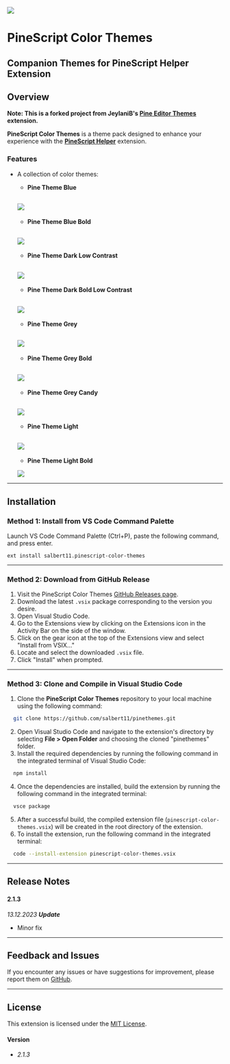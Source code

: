 ![](https://github.com/jeyllani/pinethemes/blob/main/images/pineicon.png?raw=true")
# PineScript Color Themes
## Companion Themes for PineScript Helper Extension

## Overview
**Note: This is a forked project from JeylaniB's [Pine Editor Themes](https://marketplace.visualstudio.com/items?itemName=JeylaniB.pine-editor-themes) extension.**

**PineScript Color Themes** is a theme pack designed to enhance your experience with the [**PineScript Helper**](https://marketplace.visualstudio.com/items?itemName=salbert11.pinescript-helper) extension.

### Features

- A collection of color themes:
  - **Pine Theme Blue**

  ![](https://github.com/salbert11/pinethemes/blob/pinescript-color-themes/images/pine-theme-blue.png?raw=true)
  ---
  - **Pine Theme Blue Bold**

  ![](https://github.com/salbert11/pinethemes/blob/pinescript-color-themes/images/pine-theme-blue-bold.png?raw=true)
  ---
  - **Pine Theme Dark Low Contrast**

  ![](https://github.com/salbert11/pinethemes/blob/pinescript-color-themes/images/pine-theme-dark-low-contrast.png?raw=true)
  ---
  - **Pine Theme Dark Bold Low Contrast**
  
  ![](https://github.com/salbert11/pinethemes/blob/pinescript-color-themes/images/pine-theme-dark-bold-low-contrast.png?raw=true)
  ---
  - **Pine Theme Grey**
  
  ![](https://github.com/salbert11/pinethemes/blob/pinescript-color-themes/images/pine-theme-grey.png?raw=true)
  ---
  - **Pine Theme Grey Bold**
  
  ![](https://github.com/salbert11/pinethemes/blob/pinescript-color-themes/images/pine-theme-grey-bold.png?raw=true)
  ---
  - **Pine Theme Grey Candy**
  
  ![](https://github.com/salbert11/pinethemes/blob/pinescript-color-themes/images/pine-theme-grey-candy.png?raw=true)
  ---
  - **Pine Theme Light**
  
  ![](https://github.com/salbert11/pinethemes/blob/pinescript-color-themes/images/pine-theme-light.png?raw=true)
  ---
  - **Pine Theme Light Bold**
  
  ![](https://github.com/salbert11/pinethemes/blob/pinescript-color-themes/images/pine-theme-light-bold.png?raw=true)

---

## Installation
### Method 1: Install from VS Code Command Palette

Launch VS Code Command Palette (Ctrl+P), paste the following command, and press enter.
```
ext install salbert11.pinescript-color-themes
```

---

### Method 2: Download from GitHub Release

1. Visit the PineScript Color Themes [GitHub Releases page](https://github.com/salbert11/pinethemes/releases).
2. Download the latest `.vsix` package corresponding to the version you desire.
3. Open Visual Studio Code.
4. Go to the Extensions view by clicking on the Extensions icon in the Activity Bar on the side of the window.
5. Click on the gear icon at the top of the Extensions view and select "Install from VSIX..."
6. Locate and select the downloaded `.vsix` file.
7. Click "Install" when prompted.

---

### Method 3: Clone and Compile in Visual Studio Code 

1. Clone the **PineScript Color Themes** repository to your local machine using the following command:

```bash
  git clone https://github.com/salbert11/pinethemes.git
```
2. Open Visual Studio Code and navigate to the extension's directory by selecting **File > Open Folder**  and choosing the cloned "pinethemes" folder. 
3. Install the required dependencies by running the following command in the integrated terminal of Visual Studio Code:

```bash
  npm install
```   
4. Once the dependencies are installed, build the extension by running the following command in the integrated terminal:

```bash
  vsce package
``` 
5. After a successful build, the compiled extension file (`pinescript-color-themes.vsix`) will be created in the root directory of the extension.
6. To install the extension, run the following command in the integrated terminal:
```bash
  code --install-extension pinescript-color-themes.vsix
```

---

## Release Notes
#### **2.1.3**

*13.12.2023 **Update*** 
- Minor fix

---

## Feedback and Issues

If you encounter any issues or have suggestions for improvement, please report them on [GitHub](https://github.com/salbert11/pinethemes/issues). 

---

## License

This extension is licensed under the [MIT License](./LICENSE.md).

#### Version 
- *2.1.3*